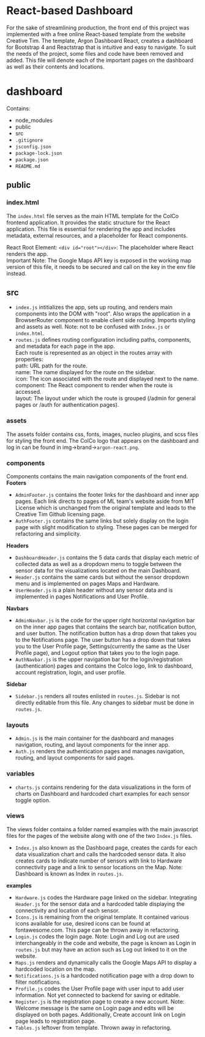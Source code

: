 # React-based Dashboard 
For the sake of streamlining production, the front end of this project was implemented with a free online React-based template from the website Creative Tim. The template, Argon Dashboard React, creates a dashboard for Bootstrap 4 and Reactstrap that is intuitive and easy to navigate. 
To suit the needs of the project, some files and code have been removed and added. This file will denote each of the important pages on the dashboard as well as their contents and locations. 

# dashboard
Contains: 
- node_modules
- public 
- src 
- `.gitignore` 
- `jsconfig.json`
- `package-lock.json`
- `package.json`
- `README.md`

## public 

### index.html 
The `index.html` file serves as the main HTML template for the ColCo frontend application. It provides the static structure for the React application. This file is essential for rendering the app and includes metadata, external resources, and a placeholder for React components.

React Root Element:
`<div id="root"></div>`: The placeholder where React renders the app.\
Important Note:
The Google Maps API key is exposed in the working map version of this file, it needs to be secured and call on the key in the env file instead.

## src

- `index.js` intitializes the app, sets up routing, and renders main components into the DOM with "root". Also wraps the application in a BrowserRouter component to enable client side routing. Imports styling and assets as well. Note: not to be confused with `Index.js` or `index.html`. 
- `routes.js` defines routing configuration including paths, components, and metadata for each page in the app.\
Each route is represented as an object in the routes array with properties: \
path: URL path for the route.\
name: The name displayed for the route on the sidebar.\
icon: The icon associated with the route and displayed next to the name. \
component: The React component to render when the route is accessed. \
layout: The layout under which the route is grouped (/admin for general pages or /auth for authentication pages).

### assets 
The assets folder contains css, fonts, images, nucleo plugins, and scss files for styling the front end. The ColCo logo that appears on the dashboard and log in can be found in img->brand->`argon-react.png`. 

### components 
Components contains the main navigation components of the front end. \
<b>Footers </b>
- `AdminFooter.js` contains the footer links for the dashboard and inner app pages. Each link directs to pages of ML team's website aside from MIT License which is unchanged from the original template and leads to the Creative Tim Github licensing page. 
- `AuthFooter.js` contains the same links but solely display on the login page with slight modification to styling. These pages can be merged for refactoring and simplicity. 

<b>Headers </b>
- `DashboardHeader.js` contains the 5 data cards that display each metric of collected data as well as a dropdown menu to toggle between the sensor data for the visualizations located on the main Dashboard. 
- `Header.js` contains the same cards but without the sensor dropdown menu and is implemented on pages Maps and Hardware. 
- `UserHeader.js` is a plain header without any sensor data and is implemented in pages Notifications and User Profile. 

<b>Navbars</b>
- `AdminNavbar.js` is the code for the upper right horizontal navigation bar on the inner app pages that contains the search bar, notification button, and user button. The notification button has a drop down that takes you to the Notifications page. The user button has a drop down that takes you to the User Profile page, Settings(currently the same as the User Profile page), and Logout option that takes you to the login page. 
- `AuthNavbar.js` is the upper navigation bar for the login/registration (authentication) pages and contains the Colco logo, link to dashboard, account registration, login, and user profile. 

<b>Sidebar</b> 
- `Sidebar.js` renders all routes enlisted in `routes.js`. Sidebar is not directly editable from this file. Any changes to sidebar must be done in `routes.js`. 

### layouts 
- `Admin.js` is the main container for the dashboard and manages navigation, routing, and layout components for the inner app. 
- `Auth.js` renders the authentication pages and manages navigation, routing, and layout components for said pages. 

### variables 
- `charts.js` contains rendering for the data visualizations in the form of charts on Dashboard and hardcoded chart examples for each sensor toggle option. 

### views 
The views folder contains a folder named examples with the main javascript files for the pages of the website along with one of the two `Index.js` files. 
- `Index.js` also known as the Dashboard page, creates the cards for each data visualization chart and calls the hardcoded sensor data. It also creates cards to indicate number of sensors with link to Hardware connectivity page and a link to sensor locations on the Map. Note: Dashboard is known as Index in `routes.js`.

<b>examples</b> 
- `Hardware.js` codes the Hardware page linked on the sidebar. Integrating `Header.js` for the sensor data and a hardcoded table displaying the connectivity and location of each sensor. 
- `Icons.js` is remaining from the original template. It contained various icons available for use, desired icons can be found at fontawesome.com. This page can be thrown away in refactoring. 
- `Login.js` codes the login page. Note: Login and Log out are used interchangeably in the code and website, the page is known as Login in `routes.js` but may have an action such as Log out linked to it on the website. 
- `Maps.js` renders and dynamically calls the Google Maps API to display a hardcoded location on the map. 
- `Notifications.js` is a hardcoded notification page with a drop down to filter notifications. 
- `Profile.js` codes the User Profile page with user input to add user information. Not yet connected to backend for saving or editable. 
- `Register.js` is the registration page to create a new account. Note: Welcome message is the same on Login page and edits will be displayed on both pages. Additionally, Create account link on Login page leads to registration page. 
- `Tables.js` leftover from template. Thrown away in refactoring. 
